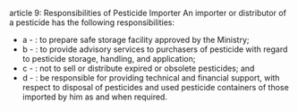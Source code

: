 article 9: Responsibilities of Pesticide Importer
An importer or distributor of a pesticide has the following responsibilities:
<ul>
			<li>a - : to prepare safe storage facility approved by the Ministry;<ul>
			</ul></li>			<li>b - : to provide advisory services to purchasers of pesticide with regard to pesticide storage, handling, and application;<ul>
			</ul></li>			<li>c - : not to sell or distribute expired or obsolete pesticides; and<ul>
			</ul></li>			<li>d - : be responsible for providing technical and financial support, with respect to disposal of pesticides and used pesticide containers of those imported by him as and when required.<ul>
			</ul></li></ul>
